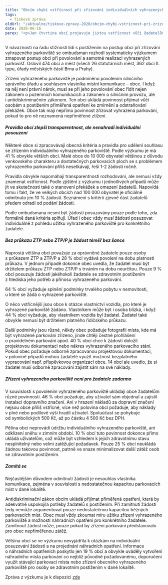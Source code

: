 ```yaml
---
title: "Obcím chybí vstřícnost při zřizování individuálních vyhrazených parkovišť"
tags:
  - Tisková zpráva
oldUrl: "/aktualne/tiskove-zpravy-2020/obcim-chybi-vstricnost-pri-zrizovani-individualnich-vyhrazenych-parkovist"
date: 2020-06-16
perex: "<p>Jen čtvrtina obcí projevuje jistou vstřícnost vůči žadatelům o individuální vyhrazené parkování pro osoby se zdravotním postižením a snaží se jim co nejvíc ulehčit proces získání povolení a zřízení parkovacího místa. Ostatní obce mají naopak různě vysoké, mnohdy zatěžující a neopodstatněné požadavky. Individuální posuzování žádosti stále není standardem, stejně jako navrhování reálných náhradních opatření. Obvyklejší je pouze formální odkaz např. na využívání veřejného parkoviště, které však situaci žadatele neřeší.</p>"
---
```


<!-- imported from the old website -->

<p>V návaznosti na řadu stížností lidí s postižením na postup obcí při zřizování vyhrazeného parkoviště se ombudsman rozhodl systematicky výzkumem zmapovat postup obcí při povolování a samotné realizaci vyhrazených parkovišť. Oslovil 474 obcí a měst (všech 26 statutárních měst, 362 obcí II. typu, úřady městských částí Brna a Prahy). </p> <p>Zřízení vyhrazeného parkoviště je podmíněno povolením silničního správního úřadu a souhlasem vlastníka místní komunikace – obce. I když na něj není právní nárok, musí se při jeho povolování obec řídit nejen zákonem o pozemních komunikacích a zákonem o silničním provozu, ale i antidiskriminačním zákonem. Ten obci ukládá povinnost přijímat vůči osobám s postižením přiměřená opatření ke zmírnění a odstraňování překážek. Obce tak mají nepřímo povinnost zřizovat vyhrazená parkování, pokud to pro ně neznamená nepřiměřené ztížení. </p> <h5>Pravidla obcí zlepší transparentnost, ale nenahradí individuální posouzení</h5> <p>Některé obce si zpracovávají obecná kritéria a pravidla pro udělení souhlasu se zřízením individuálního vyhrazeného parkoviště. Podle výzkumu je má 41 % obvykle větších obcí. Malé obce do 10 000 obyvatel většinou z důvodu venkovského charakteru a dostatečných parkovacích ploch se s problémem vyhrazeného parkování příliš nesetkávají, řeší 1-2 žádosti ročně. </p> <p>Pravidla obvykle napomáhají transparentnosti rozhodování, ale nemusí vždy znamenat vstřícnost. Podle zjištění z výzkumu i jednotlivých případů může jít ve skutečnosti také o stanovení překážek a omezení žadatelů. Napovídá tomu i fakt, že ve velkých obcích nad 100 000 obyvatel je oficiálně odmítnuto jen 10 % žádostí. Seznámení s kritérii zjevně část žadatelů předem odradí od podání žádosti.</p> <p>Podle ombudsmana nesmí být žádosti posuzovány pouze podle toho, zda formálně daná kritéria splňují. Úřad i obec vždy musí žádosti posuzovat individuálně z pohledu užitku vyhrazeného parkoviště pro konkrétního žadatele.</p> <h5>Bez průkazu ZTP nebo ZTP/P je žádost téměř bez šance</h5> <p>Naprostá většina obcí považuje za oprávněné žadatele pouze osoby s průkazem ZTP a ZTP/P a 28 % obcí vydává povolení na dobu platnosti průkazu. V jednom případě dokonce obec uvedla, že žadatel musí být držitelem průkazu ZTP nebo ZTP/P s trváním na dobu neurčitou. Pouze 9 % obcí posuzuje žádosti jakéhokoli žadatele se zdravotním postižením z hlediska jeho potřeb a přínosu vyhrazeného parkování.</p> <p>64 % obcí vyžaduje splnění podmínky trvalého pobytu v nemovitosti, u které se žádá o vyhrazené parkoviště.</p> <p>O něco vstřícnější jsou obce k otázce vlastnictví vozidla, pro které je vyhrazené parkoviště žádáno. Vlastníkem může být i osoba blízká, i když 44 % obcí vyžaduje, aby vlastníkem vozidla byl žadatel. Žadatel také obvykle nemusí být držitelem platného řidičského průkazu.</p> <p>Další podmínky jsou různé, někdy obec požaduje fotografii místa, kde má být vyhrazené parkování zřízeno, jinde chtějí čestné prohlášení o pravidelném parkování apod. 40 % obcí chce k žádosti doložit projektovou dokumentaci nebo nákres vyhrazeného parkovacího stání. Pokud obec požaduje odborně zpracovanou projektovou dokumentaci, v polovině případů mohou žadatelé využít možnost bezplatného vypracování např. příspěvkovou organizací obce. 14 obcí ale uvedlo, že si žadatel musí odborné zpracování zajistit sám na své náklady.</p> <h5>Zřízení vyhrazeného parkoviště není pro žadatele zadarmo</h5> <p>V souvislosti s povolením vyhrazeného parkoviště ukládají obce žadatelům různé povinnosti. 46 % obcí požaduje, aby uživatel sám objednal a zajistil instalaci dopravního značení. Ani v hrazení nákladů za dopravní značení nejsou obce příliš vstřícné, více než polovina obcí požaduje, aby náklady v plné nebo podílové výši hradil uživatel. Spoluúčast se pohybuje od symbolických 500 Kč, až po částku 4 500 Kč bez DPH.</p> <p>Pětina obcí neprovádí údržbu individuálního vyhrazeného parkoviště, ani odklízení sněhu v zimním období. 10 % obcí tuto povinnost dokonce přímo ukládá uživatelům, což může být vzhledem k jejich zdravotnímu stavu nesplnitelný nebo velmi zatěžující požadavek. Pouze 25 % obcí neukládá žádnou takovou povinnost, patrně ve snaze minimalizovat další zátěž osob se zdravotním postižením.</p> <h5>Zamítá se</h5> <p>Nejčastějším důvodem odmítnutí žádosti je nesouhlas vlastníka komunikace, zejména v souvislosti s nedostatečnou kapacitou parkovacích míst v dané lokalitě. </p> <p>Antidiskriminační zákon obcím ukládá přijímat přiměřená opatření, která by adekvátně uspokojila potřeby žadatelů s postižením. Při zamítnutí žádosti tedy nemůže argumentovat pouze nedostatečnou kapacitou běžných parkovacích míst. Obec musí vždy zkoumat míru užitku zřízení vyhrazeného parkoviště a možnosti náhradních opatření pro konkrétního žadatele. Zamítnout žádost může, pouze pokud by zřízení parkování představovalo pro obec nepřiměřenou zátěž.</p> <p>Většina obcí se ve výzkumu nevyjádřila k otázkám na individuální posuzování žádosti a na projednání náhradních opatření. Informace o náhradních opatřeních poskytlo jen 19 % obcí a obvykle uváděly vytvoření náhradního místa parkování co nejblíž původně požadovanému, doporučení využít stávající parkovací místa nebo zřízení obecného vyhrazeného parkoviště pro osoby se zdravotním postižením v dané lokalitě.</p><p></p><p>Zpráva z výzkumu je k dispozici <a href="https://www.ochrance.cz/fileadmin/user_upload/DISKRIMINACE/Vyzkum/18-2020-DIS_vyzkum-parkovani.pdf" target="_blank">zde</a></p>
